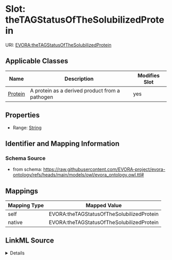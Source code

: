 

# Slot: theTAGStatusOfTheSolubilizedProtein



URI: [EVORA:theTAGStatusOfTheSolubilizedProtein](https://raw.githubusercontent.com/EVORA-project/evora-ontology/refs/heads/main/models/owl/evora_ontology.owl.ttl#theTAGStatusOfTheSolubilizedProtein)



<!-- no inheritance hierarchy -->





## Applicable Classes

| Name | Description | Modifies Slot |
| --- | --- | --- |
| [Protein](Protein.md) | A protein as a derived product from a pathogen |  yes  |







## Properties

* Range: [String](String.md)





## Identifier and Mapping Information







### Schema Source


* from schema: https://raw.githubusercontent.com/EVORA-project/evora-ontology/refs/heads/main/models/owl/evora_ontology.owl.ttl#




## Mappings

| Mapping Type | Mapped Value |
| ---  | ---  |
| self | EVORA:theTAGStatusOfTheSolubilizedProtein |
| native | EVORA:theTAGStatusOfTheSolubilizedProtein |




## LinkML Source

<details>
```yaml
name: theTAGStatusOfTheSolubilizedProtein
from_schema: https://raw.githubusercontent.com/EVORA-project/evora-ontology/refs/heads/main/models/owl/evora_ontology.owl.ttl#
rank: 1000
alias: theTAGStatusOfTheSolubilizedProtein
domain_of:
- Protein
range: string

```
</details>